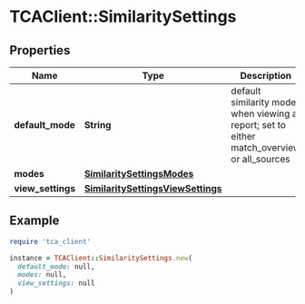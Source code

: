 # TCAClient::SimilaritySettings

## Properties

| Name | Type | Description | Notes |
| ---- | ---- | ----------- | ----- |
| **default_mode** | **String** | default similarity mode when viewing a report; set to either match_overview or all_sources | [optional] |
| **modes** | [**SimilaritySettingsModes**](SimilaritySettingsModes.md) |  | [optional] |
| **view_settings** | [**SimilaritySettingsViewSettings**](SimilaritySettingsViewSettings.md) |  | [optional] |

## Example

```ruby
require 'tca_client'

instance = TCAClient::SimilaritySettings.new(
  default_mode: null,
  modes: null,
  view_settings: null
)
```

